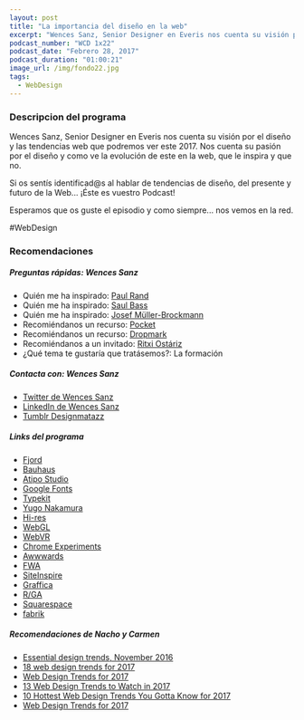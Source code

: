 ```yaml
---
layout: post
title: "La importancia del diseño en la web"
excerpt: "Wences Sanz, Senior Designer en Everis nos cuenta su visión por el diseño y las tendencias web que podremos ver este 2017."
podcast_number: "WCD 1x22"
podcast_date: "Febrero 28, 2017"
podcast_duration: "01:00:21"
image_url: /img/fondo22.jpg
tags: 
  - WebDesign
---
```



<h3 class="post-title  post-heading">Descripcion del programa</h3>

Wences Sanz, Senior Designer en Everis nos cuenta su visión por el diseño y las tendencias web que podremos ver este 2017. Nos cuenta su pasión por el diseño y como ve la evolución de este en la web, que le inspira y que no.

Si os sentís identificad@s al hablar de tendencias de diseño, del presente y futuro de la Web... ¡Éste es vuestro Podcast!

Esperamos que os guste el episodio y como siempre... nos vemos en la red.
 
<div class="rule"></div>

#WebDesign

<div class="rule"></div>

<h3 class="post-title  post-heading">Recomendaciones</h3>

##### Preguntas rápidas: Wences Sanz

<ul>
  <li class="recomendacion"><span>Quién me ha inspirado: </span><a href="http://www.paul-rand.com/">Paul Rand</a></li>
  <li class="recomendacion"><span>Quién me ha inspirado: </span><a href="http://saulbass.tv/">Saul Bass</a></li>
  <li class="recomendacion"><span>Quién me ha inspirado: </span><a href="https://en.wikipedia.org/wiki/Josef_M%C3%BCller-Brockmann">Josef Müller-Brockmann</a></li>
  <li class="recomendacion"><span>Recomiéndanos un recurso: </span><a href="https://getpocket.com">Pocket</a></li>
  <li class="recomendacion"><span>Recomiéndanos un recurso: </span><a href="https://www.dropmark.com/">Dropmark</a></li>
  <li class="recomendacion"><span>Recomiéndanos a un invitado: </span><a href="http://www.ritxiostariz.com/about/">Ritxi Ostáriz</a></li>
  <li class="recomendacion"><span>¿Qué tema te gustaría que tratásemos?: </span>La formación</li>
</ul>

##### Contacta con: Wences Sanz

<ul>
  <li class="recomendacion"><a href="https://twitter.com/stereochromo?lang=es">Twitter de Wences Sanz</a></li>
  <li class="recomendacion"><a href="https://www.linkedin.com/in/stereochromo/">LinkedIn de Wences Sanz</a></li>
  <li class="recomendacion"><a href="http://www.designmatazz.com/">Tumblr Designmatazz</a></li>
</ul>

##### Links del programa

<ul>
  <li class="recomendacion"><a href="https://www.fjordnet.com/">Fjord</a></li>
  <li class="recomendacion"><a href="https://es.wikipedia.org/wiki/Escuela_de_la_Bauhaus">Bauhaus</a></li>
  <li class="recomendacion"><a href="http://atipo.es/">Atipo Studio</a></li>
  <li class="recomendacion"><a href="https://fonts.google.com/">Google Fonts</a></li>
  <li class="recomendacion"><a href="https://typekit.com/">Typekit</a></li>
  <li class="recomendacion"><a href="http://www.yugop.com/">Yugo Nakamura</a></li>
  <li class="recomendacion"><a href="http://hi-res.net/">Hi-res</a></li>
  <li class="recomendacion"><a href="https://developer.mozilla.org/es/docs/Web/API/WebGL_API/Tutorial/Getting_started_with_WebGL">WebGL</a></li>
  <li class="recomendacion"><a href="https://developer.mozilla.org/en-US/docs/Web/API/WebVR_API">WebVR</a></li>
  <li class="recomendacion"><a href="https://www.chromeexperiments.com">Chrome Experiments</a></li>
  <li class="recomendacion"><a href="https://www.awwwards.com/">Awwwards</a></li>
  <li class="recomendacion"><a href="https://thefwa.com/">FWA</a></li>
  <li class="recomendacion"><a href="https://www.siteinspire.com/">SiteInspire</a></li>
  <li class="recomendacion"><a href="http://graffica.info/">Graffica</a></li>
  <li class="recomendacion"><a href="https://www.rga.com/">R/GA</a></li>
  <li class="recomendacion"><a href="https://es.squarespace.com/">Squarespace</a></li>
  <li class="recomendacion"><a href="https://fabrik.io/">fabrik</a></li>
</ul>

##### Recomendaciones de Nacho y Carmen

<ul>
  <li class="recomendacion"><a href="http://www.webdesignerdepot.com/2016/10/essential-design-trends-november-2016/">Essential design trends, November 2016</a></li>
  <li class="recomendacion"><a href="https://webflow.com/blog/18-web-design-trends-for-2017">18 web design trends for 2017</a></li>
  <li class="recomendacion"><a href="https://www.zazzlemedia.co.uk/blog/digital-design-trends/">Web Design Trends for 2017</a></li>
  <li class="recomendacion"><a href="https://blog.hubspot.com/marketing/web-design-trends-2017#sm.00ckk7pr19wpe3g10b421sw9hg012">13 Web Design Trends to Watch in 2017</a></li>
  <li class="recomendacion"><a href="https://premium.wpmudev.org/blog/web-design-trends-2017/">10 Hottest Web Design Trends You Gotta Know for 2017</a></li>
  <li class="recomendacion"><a href="https://www.awwwards.com/web-design-trends-for-2017.html">Web Design Trends for 2017</a></li>
</ul>
